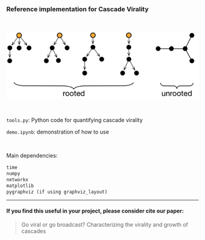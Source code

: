 ### Reference implementation for Cascade Virality
<br/>



![Rooted vs unrooted cascades](cascade_example.png)

<br/>

`tools.py`: Python code for quantifying cascade virality

`demo.ipynb`: demonstration of how to use

<br/>

Main dependencies:
```
time
numpy
networkx
matplotlib
pygraphviz (if using graphviz_layout)
```



---
#### If you find this useful in your project, please consider cite our paper:
> Go viral or go broadcast? Characterizing the virality and growth of cascades
